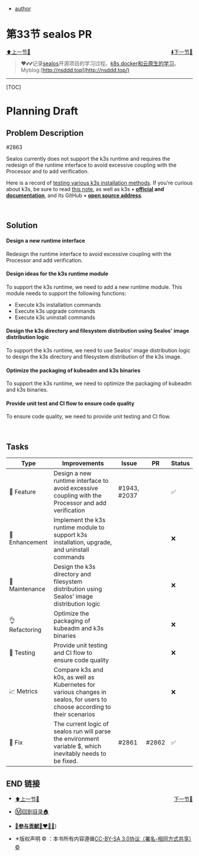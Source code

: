 + [author](http://nsddd.top)

# 第33节 sealos PR 

<div><a href = '32.md' style='float:left'>⬆️上一节🔗  </a><a href = '34.md' style='float: right'>  ⬇️下一节🔗</a></div>
<br>

> ❤️💕💕记录[sealos](https://github.com/cubxxw/sealos)开源项目的学习过程。[k8s,docker和云原生的学习](https://github.com/cubxxw/sealos)。Myblog:[http://nsddd.top](http://nsddd.top/)

---
[TOC]

# Planning Draft

## Problem Description

#2863

Sealos currently does not support the k3s runtime and requires the redesign of the runtime interface to avoid excessive coupling with the Processor and to add verification.

Here is a record of [testing various k3s installation methods](https://docker.nsddd.top/Cloud-Native-k8s/15.html). If you're curious about k3s, be sure to read [this note](https://docker.nsddd.top/Cloud-Native-k8s/14.html), as well as k3s • **[official](https://www.rancher.cn/k3s/) and [documentation](https://docs.rancher.cn/)**, and its GitHub • **[open source address](https://github.com/k3s-io/k3s/)**.

<br>

## Solution

#### Design a new runtime interface

Redesign the runtime interface to avoid excessive coupling with the Processor and add verification.

#### Design ideas for the k3s runtime module

To support the k3s runtime, we need to add a new runtime module. This module needs to support the following functions:

+ Execute k3s installation commands
+ Execute k3s upgrade commands
+ Execute k3s uninstall commands

#### Design the k3s directory and filesystem distribution using Sealos' image distribution logic

To support the k3s runtime, we need to use Sealos' image distribution logic to design the k3s directory and filesystem distribution of the k3s image.

#### Optimize the packaging of kubeadm and k3s binaries

To support the k3s runtime, we need to optimize the packaging of kubeadm and k3s binaries.

#### Provide unit test and CI flow to ensure code quality

To ensure code quality, we need to provide unit testing and CI flow.



<br>

## Tasks

| Type          | Improvements                                                 | Issue        | PR    | Status |
| ------------- | ------------------------------------------------------------ | ------------ | ----- | ------ |
| 🚀 Feature     | Design a new runtime interface to avoid excessive coupling with the Processor and add verification | #1943, #2037 |       | ✅      |
| 🔨 Enhancement | Implement the k3s runtime module to support k3s installation, upgrade, and uninstall commands |              |       | ❌      |
| 🔧 Maintenance | Design the k3s directory and filesystem distribution using Sealos' image distribution logic |              |       | ❌      |
| 👌 Refactoring | Optimize the packaging of kubeadm and k3s binaries           |              |       | ❌      |
| 🧪 Testing     | Provide unit testing and CI flow to ensure code quality      |              |       | ❌      |
| 📈 Metrics     | Compare k3s and k0s, as well as Kubernetes for various changes in sealos, for users to choose according to their scenarios |              |       | ❌      |
| 🎯 Fix         | The current logic of sealos run will parse the environment variable $, which inevitably needs to be fixed. | #2861        | #2862 | ✅      |







## END 链接
<ul><li><div><a href = '32.md' style='float:left'>⬆️上一节🔗  </a><a href = '34.md' style='float: right'>  ️下一节🔗</a></div></li></ul>

+ [Ⓜ️回到目录🏠](../README.md)

+ [**🫵参与贡献💞❤️‍🔥💖**](https://nsddd.top/archives/contributors))

+ ✴️版权声明 &copy; ：本书所有内容遵循[CC-BY-SA 3.0协议（署名-相同方式共享）&copy;](http://zh.wikipedia.org/wiki/Wikipedia:CC-by-sa-3.0协议文本) 
